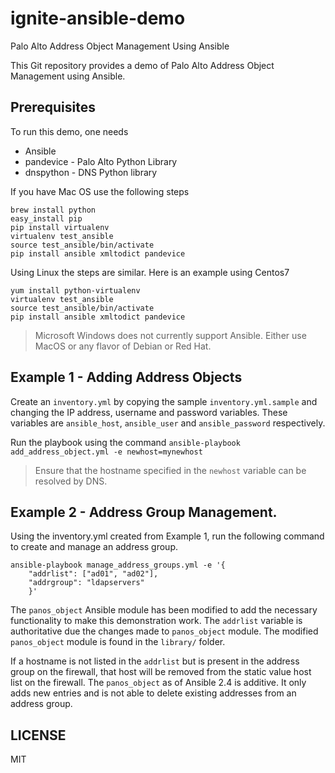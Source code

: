 # ignite-ansible-demo
Palo Alto Address Object Management Using Ansible


This Git repository provides a demo of Palo Alto Address Object Management using Ansible.


## Prerequisites

To run this demo, one needs


* Ansible
* pandevice - Palo Alto Python Library
* dnspython - DNS Python library

If you have  Mac OS use the following steps

```
brew install python
easy_install pip
pip install virtualenv
virtualenv test_ansible
source test_ansible/bin/activate
pip install ansible xmltodict pandevice
```

Using  Linux the steps are similar. Here is an example using Centos7

```
yum install python-virtualenv
virtualenv test_ansible
source test_ansible/bin/activate
pip install ansible xmltodict pandevice

```
> Microsoft Windows does not currently support Ansible. Either use MacOS or any flavor of Debian or Red Hat.


## Example 1 - Adding Address Objects

Create an ``inventory.yml`` by copying the sample ``inventory.yml.sample`` and changing the IP address, username and password variables. These variables are ``ansible_host``, ``ansible_user`` and ``ansible_password`` respectively.

Run the playbook using the command
``ansible-playbook add_address_object.yml -e newhost=mynewhost``

> Ensure that the hostname specified in the ``newhost`` variable can be resolved by DNS.


## Example 2 - Address Group Management.

Using the inventory.yml created from Example 1,  run the following command to create and manage an address group.

```
ansible-playbook manage_address_groups.yml -e '{
    "addrlist": ["ad01", "ad02"],
    "addrgroup": "ldapservers"
    }'
```

The ``panos_object`` Ansible module has been modified to add the necessary functionality to make this demonstration work.
The ``addrlist`` variable is authoritative due the changes made to ``panos_object`` module. The modified ``panos_object`` module
is found in the ``library/`` folder.

If a hostname is not listed in the ``addrlist`` but is present in the address group on the firewall,
that host will be removed from the static value host list on the firewall. The  ``panos_object`` as of Ansible 2.4 is additive. It only
adds new entries and is not able to delete existing addresses from an address group.

## LICENSE
MIT


